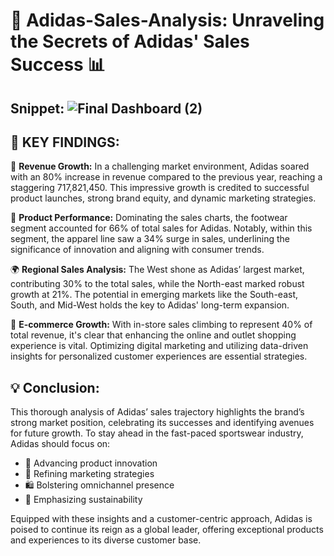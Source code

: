 # 🌟 Adidas-Sales-Analysis: Unraveling the Secrets of Adidas' Sales Success 📊

## Snippet: ![Final Dashboard (2)](https://github.com/prayagpadwal/Adidas-Sales-Analysis/assets/65147413/130d1103-8427-46d9-a41f-a711e8bed776)


## 📌 KEY FINDINGS:

🚀 **Revenue Growth:** In a challenging market environment, Adidas soared with an 80% increase in revenue compared to the previous year, reaching a staggering 717,821,450. This impressive growth is credited to successful product launches, strong brand equity, and dynamic marketing strategies.

👟 **Product Performance:** Dominating the sales charts, the footwear segment accounted for 66% of total sales for Adidas. Notably, within this segment, the apparel line saw a 34% surge in sales, underlining the significance of innovation and aligning with consumer trends.

🌍 **Regional Sales Analysis:** The West shone as Adidas’ largest market, contributing 30% to the total sales, while the North-east marked robust growth at 21%. The potential in emerging markets like the South-east, South, and Mid-West holds the key to Adidas' long-term expansion.

📱 **E-commerce Growth:** With in-store sales climbing to represent 40% of total revenue, it's clear that enhancing the online and outlet shopping experience is vital. Optimizing digital marketing and utilizing data-driven insights for personalized customer experiences are essential strategies.

## 💡 Conclusion:

This thorough analysis of Adidas’ sales trajectory highlights the brand’s strong market position, celebrating its successes and identifying avenues for future growth. To stay ahead in the fast-paced sportswear industry, Adidas should focus on:

- 🔧 Advancing product innovation
- 🎯 Refining marketing strategies
- 🛍️ Bolstering omnichannel presence
- 🌱 Emphasizing sustainability

Equipped with these insights and a customer-centric approach, Adidas is poised to continue its reign as a global leader, offering exceptional products and experiences to its diverse customer base.
